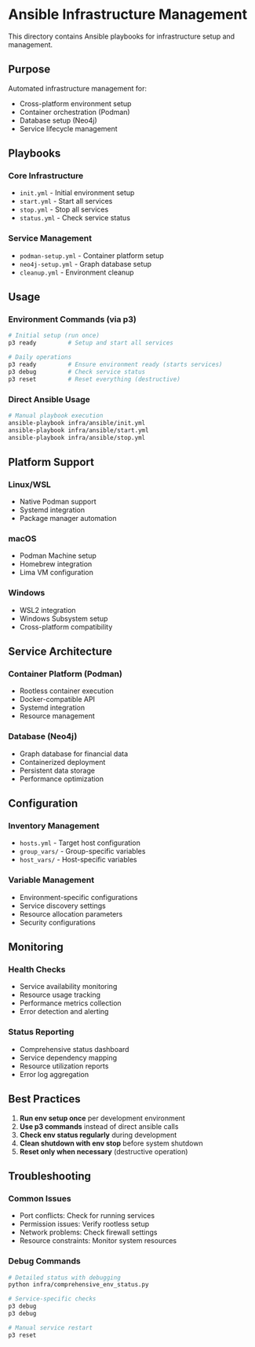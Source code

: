 # Ansible Infrastructure Management

This directory contains Ansible playbooks for infrastructure setup and management.

## Purpose

Automated infrastructure management for:
- Cross-platform environment setup
- Container orchestration (Podman)
- Database setup (Neo4j)
- Service lifecycle management

## Playbooks

### Core Infrastructure
- `init.yml` - Initial environment setup
- `start.yml` - Start all services
- `stop.yml` - Stop all services  
- `status.yml` - Check service status

### Service Management
- `podman-setup.yml` - Container platform setup
- `neo4j-setup.yml` - Graph database setup
- `cleanup.yml` - Environment cleanup

## Usage

### Environment Commands (via p3)
```bash
# Initial setup (run once)
p3 ready         # Setup and start all services

# Daily operations
p3 ready         # Ensure environment ready (starts services)
p3 debug         # Check service status
p3 reset         # Reset everything (destructive)
```

### Direct Ansible Usage
```bash
# Manual playbook execution
ansible-playbook infra/ansible/init.yml
ansible-playbook infra/ansible/start.yml
ansible-playbook infra/ansible/stop.yml
```

## Platform Support

### Linux/WSL
- Native Podman support
- Systemd integration
- Package manager automation

### macOS
- Podman Machine setup
- Homebrew integration  
- Lima VM configuration

### Windows
- WSL2 integration
- Windows Subsystem setup
- Cross-platform compatibility

## Service Architecture

### Container Platform (Podman)
- Rootless container execution
- Docker-compatible API
- Systemd integration
- Resource management

### Database (Neo4j)  
- Graph database for financial data
- Containerized deployment
- Persistent data storage
- Performance optimization

## Configuration

### Inventory Management
- `hosts.yml` - Target host configuration
- `group_vars/` - Group-specific variables
- `host_vars/` - Host-specific variables

### Variable Management
- Environment-specific configurations
- Service discovery settings
- Resource allocation parameters
- Security configurations

## Monitoring

### Health Checks
- Service availability monitoring
- Resource usage tracking
- Performance metrics collection
- Error detection and alerting

### Status Reporting
- Comprehensive status dashboard
- Service dependency mapping
- Resource utilization reports
- Error log aggregation

## Best Practices

1. **Run env setup once** per development environment
2. **Use p3 commands** instead of direct ansible calls
3. **Check env status regularly** during development
4. **Clean shutdown with env stop** before system shutdown
5. **Reset only when necessary** (destructive operation)

## Troubleshooting

### Common Issues
- Port conflicts: Check for running services
- Permission issues: Verify rootless setup
- Network problems: Check firewall settings
- Resource constraints: Monitor system resources

### Debug Commands
```bash
# Detailed status with debugging
python infra/comprehensive_env_status.py

# Service-specific checks
p3 debug
p3 debug

# Manual service restart
p3 reset
```
